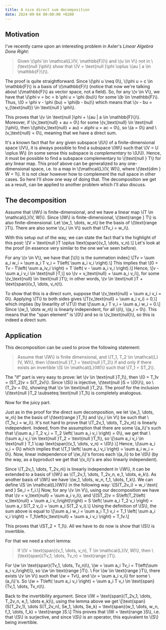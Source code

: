 ```yaml
---
title: A nice direct sum decomposition
date: 2024-09-04 00:00:00 +0200
---
```

## Motivation
I've recently came upon an interesting problem in Axler's *Linear Algebra Done Right*:
> Given \\(\phi \in \mathcal{L}(V, \mathbb{F})\\) and \\(u \in V\\) not in \\(\text{null }\phi\\)
> show that \\(V = \text{null }\phi \oplus \\{au | a \in \mathbb{F}\\}\\).

The proof is quite straightforward.
Since \\(\phi u \neq 0\\), \\(\phi u = c \in \mathbb{F}\\) is a basis of \\(\mathbb{F}\\) (notice that now we're talking about \\(\mathbb{F}\\) as vector space, not a field).
So, for any \\(v \in V\\), we have that \\(\phi v = bc = b \phi u = \phi (bu)\\) for some \\(b \in \mathbb{F}\\).
Thus, \\(0 = \phi v - \phi (bu) = \phi(b - bu)\\) which means that \\(v - bu = v_{\text{null}} \in \text{null } \phi\\).

This proves that \\(v \in \text{null }\phi + \\{au | a \in \mathbb{F}\\}\\).
Moreover, if \\(v_\text{null} + au = 0\\) for some \\(v_\text{null} \in \text{null }\phi\\), then \\(\phi(v_\text{null} + au) = a\phi u = ac = 0\\), so \\(a = 0\\) and \\(v_\text{null} = 0\\), meaning that we have a direct sum.

It's a known fact that for any given subspace \\(U\\) of a finite-dimensional space \\(V\\), it is always possible to find a subspace \\(W\\) such that \\(V = U \oplus W\\) (in some sense this subspace is *complementary* to \\(U\\)).
Hence, it must be possible to find a subspace complementary to \\(\text{null } T\\) for any linear map.
This proof above can be generalized to any one-dimensional space, i.e. to a map in \\(\mathcal{L}(V, W)\\), where \\(\text{dim } W = 1\\).
It is not clear however how to complement the null space in other cases.
So here I'll show one way of doing that.
The decomposition we get as a result, can be applied to another problem which I'll also discuss.

## The decomposition
Assume that \\(W\\) is finite-dimensional, and we have a linear map \\(T \in \mathcal{L}(V, W)\\).
Since \\(W\\) is finite-dimensional, \\(\text{range } T\\) is also finite-dimensional.
Let \\(w_1, \dots, w_n\\) be the basis of \\(\text{range }T\\).
There are also some \\(v_i \in V\\) such that \\(Tv_i = w_i\\).

With this setup out of the way, we can state the fact that's the highlight of this post:
\\[V = \text{null }T \oplus \text{span}(v_1, \dots, v_n).\\]
Let's look at the proof (in essence very similar to the one we've seen before).

For any \\(v \in V\\), we have that [\\(i\\) is the summation index]
\\[Tv = \sum a_i w_i = \sum a_i T v_i = T\left( \sum a_i v_i \right).\\]
This implies that
\\[0 = Tv - T\left( \sum a_iv_i \right) = T \left( v - \sum a_i v_i \right).\\]
Hence,
\\[v - \sum a_i v_i \in \text{null }T,\\]
so \\(v = v_\text{null} + \sum a_i v_i\\), for some \\(v_\text{null} \in \text{null }T\\);
in other words, \\(v \in \text{null }T + \text{span}(v_1, \dots, v_n)\\).

To show that this is a direct sum, suppose that \\(v_\text{null} + \sum a_i v_i = 0\\).
Applying \\(T\\) to both sides gives
\\[T(v_\text{null} + \sum a_i v_i) = 0,\\]
which implies (by linearlity of \\(T\\)) that
\\[\sum a_i T v_i = \sum a_i w_i = 0.\\]
Since \\(w_1, \dots w_n\\) is linearly independent, for all \\(i\\), \\(a_i = 0\\).
This means that the "span element" is \\(0\\) and so is \\(v_\text{null}\\), so this is indeed a direct sum.

## Application
This decomposition can be used to prove the following statement:
> Assume that \\(W\\) is finite dimensional, and \\(T_1, T_2 \in \mathcal{L}(V, W)\\),
> then \\(\text{null }T_1 = \text{null }T_2\\) if and only if there exists an invertible \\(S \in \mathcal{L}(W)\\) such that \\(T_1 = ST_2\\).

The "if" part is very easy to prove: let \\(v \in \text{null }T_1\\), then \\(0 = T_1v = (ST_2)v = S(T_2v)\\).
Since \\(S\\) is injective, \\(\text{null }S = \\{0\\}\\), so \\(T_2v = 0\\), showing that \\(v \in \text{null }T_2\\).
The proof for the inclusion \\(\text{null }T_2 \subseteq \text{null }T_1\\) is completely analogous.

Now for the juicy part.

Just as in the proof for the direct sum decomposition, we let \\(w_1, \dots, w_n\\) be the basis of \\(\text{range }T_1\\) and \\(v_i \in V\\) be such that \\(T_1v_i = w_i\\).
It's not hard to prove that \\(T_2v_1, \dots, T_2v_n\\) is linearly independent.
Indeed, from the assumption that there are some \\(a_i\\)'s such that \\(\sum a_i T_2 v_i = T_2 \left( \sum a_i v_i \right) = 0\\), we get that \\(\sum a_i v_i \in \text{null }T_2 = \text{null }T_1\\), so 
\\[\sum a_i v_i \in \text{null } T_1 \cap \text{span}(v_1, \dots, v_n) = \\{0\\}.\\]
Hence, \\(\sum a_i v_i = 0\\) which implies that \\(T_1 \left( \sum a_i v_i \right) = \sum a_i w_i = 0\\).
Now, linear independence of \\(w_i\\)'s forces each \\(a_i\\) to be \\(0\\) (by the way, as a byproduct we get that \\(v_i\\)'s are also linearly independent).

Since \\(T_2v_1, \dots, T_2v_n\\) is linearly independent in \\(W\\), it can be extended to a basis of \\(W\\) as
\\(T_2v_1, \dots, T_2v_n, e_1, \dots, e_k\\).
As another basis of \\(W\\) we have \\(w_1, \dots, w_n, f_1, \dots, f_k\\).
We can define \\(S \in \mathcal{L}(W)\\) in the following way:
\\[S(T_2v_i) = w_i \text{ and } Se_i = f_i.\\]
Now, for any \\(v \in V\\), using our decomposition we have that \\(v = v_\text{null} + \sum a_i v_i\\), and
\\[(ST_2)v = S\left(T_2\left( v_\text{null} + \sum a_i v_i\right)\right) = S \left( \sum a_i T_2 v_i \right) = \sum a_i S(T_2 v_i) = \sum a_i S(T_2 v_i).\\]
Using the definition of \\(S\\), the sum above is equal to
\\[\sum a_i w_i = \sum a_i T_1 v_i = T_1 \left( \sum a_i v_i \right) = T_1\left(v_\text{null} + \sum a_i v_i \right) = T_1v.\\]

This proves that \\(ST_2 = T_1\\).
All we have to do now is show that \\(S\\) is invertible.

For that we need a short lemma:
> If \\(V = \text{span}(v_1, \dots, v_n), T \in \mathcal{L}(V, W)\\),
> then \\(\text{span}(Tv_1, \dots, Tv_n) = \text{range }T\\).

For \\(w \in \text{span}(Tv_1, \dots, Tv_n)\\), \\(w = \sum a_i Tv_i = T\left(\sum a_i v_i\right)\\), so \\(w \in \text{range }T\\). \\
For \\(w \in \text{range }T\\), there exists \\(v \in V\\) such that \\(w = Tv\\), and \\(v = \sum a_i v_i\\) for some \\(a_i\\)'s.
So \\(w = T\left( \sum a_i v_i \right) = \sum a_i T v_i \in \text{span}(Tv_1, \dots, Tv_n)\\).

Back to the invertibility argument.
Since \\(W = \text{span}(T_2v_1, \dots, T_2v_n, e_1, \dots e_k)\\), using the lemma above we get
\\[\text{span}(S(T_2v_1), \dots S(T_2v_n), Se_1, \dots, Se_k) = \text{span}(w_1, \dots, w_n, f_1, \dots, f_k) = \text{range }S.\\]
This proves that \\(W = \text{range }S\\), i.e. that \\(S\\) is surjective, and since \\(S\\) is an operator, this equivalent to \\(S\\) being invertible.